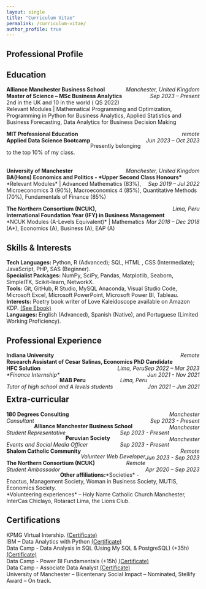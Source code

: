 ```yaml
---
layout: single
title: "Curriculum Vitae"
permalink: /curriculum-vitae/
author_profile: true
---
```


## Professional Profile

## Education 
<p> 
  <span style="float:left;font-weight:bold;"> Alliance Manchester Business School </span> <span style="float:right;font-style:italic;"> Manchester, United Kingdom </span> <br>  
  <span style="float:left;font-weight:bold;"> Master of Science – MSc Business Analytics </span> <span style="float:right;font-style:italic;"> Sep 2023 – Present </span>
  <br>
  2nd in the UK and 10 in the world ( QS 2022) <br>
  Relevant Modules | Mathematical Programming and Optimization, Programming in Python for Business Analytics, Applied Statistics and Business Forecasting, Data Analytics for Business Decision Making

</p>


<p> 
  <span style="float:left;font-weight:bold;"> MIT Professional Education </span> <span style="float:right;font-style:italic;"> remote </span> <br>  
  <span style="float:left;font-weight:bold;"> Applied Data Science Bootcamp  </span> <span style="float:right;font-style:italic;"> Jun 2023 – Oct 2023 </span> </p>
  Presently belonging to the top 10% of my class. <br>
<br>

<p> 
  <span style="float:left;font-weight:bold;"> University of Manchester </span> <span style="float:right;font-style:italic;"> Manchester, United Kingdom </span> <br>  
  <span style="float:left;font-weight:bold;"> BA(Hons) Economics and Politics - *Upper Second Class Honours* </span> <span style="float:right;font-style:italic;"> Sep 2019 – Jul 2022 </span> <br>
*Relevant Modules* | Advanced Mathematics (83%), Microeconomics 3 (90%), Macroeconomics 4 (85%), Quantitative Methods (70%), Fundamentals of Finance (85%) <br>
</p>

<p> 
  <span style="float:left;font-weight:bold;"> The Northern Consortium (NCUK),  </span> <span style="float:right;font-style:italic;"> Lima, Peru </span> <br>  
  <span style="float:left;font-weight:bold;"> International Foundation Year (IFY) in Business Management </span> <span style="float:right;font-style:italic;"> Mar 2018 – Dec 2018 </span> <br>
*NCUK Modules (A-Levels Equivalent)* | Mathematics (A*), Economics (A), Business (A), EAP (A) <br>
</p>


## Skills & Interests  
**Tech Languages:** Python, R (Advanced); SQL, HTML , CSS (Intermediate); JavaScript, PHP, SAS (Beginner). <br>
**Specialist Packages:** NumPy, SciPy, Pandas, Matplotlib, Seaborn, SimpleITK, Scikit-learn, NetworkX. <br>
**Tools:** Git, GitHub, R Studio, MySQL Anaconda, Visual Studio Code, Microsoft Excel, Microsoft PowerPoint, Microsoft Power BI, Tableau. <br>
**Interests:** Poetry book writer of Love Kaleidoscope available on Amazon KDP. [(See Ebook)](https://www.amazon.co.uk/Love-Kaleidoscope-artistic-journey-sprectrum-ebook/dp/B0CDSW7L31/ref=sr_1_1?crid=3KJ0CE38ZV3IG&keywords=love+kaleidoscope&qid=1692387005&s=digital-text&sprefix=%2Cdigital-text%2C93&sr=1-1) <br>
**Languages:** English (Advanced), Spanish (Native), and Portuguese (Limited Working Proficiency).


## Professional Experience 
<p> 
  <span style="float:left;font-weight:bold;"> Indiana University </span> <span style="float:right;font-style:italic;"> Remote </span> <br>  
  <span style="float:left;font-weight:bold;"> Research Assistant of Cesar Salinas, Economics PhD Candidate </span> <span style="float:right;font-style:italic;"> Sep 2022 – Mar 2023 </span> </p>

<p> 
  <span style="float:left;font-weight:bold;"> HFC Solution </span> <span style="float:right;font-style:italic;"> Lima, Peru </span> <br>  
  <span style="float:left;font-style:italic;"> *Finance Internship* </span> <span style="float:right;font-style:italic;"> Jun 2021 - Nov 2021 </span> 
</p>

<p> 
  <span style="float:left;font-weight:bold;"> MAB Peru </span> <span style="float:right;font-style:italic;"> Lima, Peru </span> <br>  
  <span style="float:left;font-style:italic;"> Tutor of high school and A levels students </span> <span style="float:right;font-style:italic;"> Jan 2021 – Jun 2021 </span> 
</p>

## Extra-curricular
<p> 
  <span style="float:left;font-weight:bold;"> 180 Degrees Consulting </span> <span style="float:right;font-style:italic;"> Manchester </span> <br>  
  <span style="float:left;font-style:italic;"> Consultant </span> <span style="float:right;font-style:italic;"> Sep 2023 - Present </span>
</p>
<p> 
  <span style="float:left;font-weight:bold;"> Alliance Manchester Business School </span> <span style="float:right;font-style:italic;"> Manchester </span> <br>  
  <span style="float:left;font-style:italic;"> Student Representative </span> <span style="float:right;font-style:italic;"> Sep 2023 - Present </span>
</p>
<p> 
  <span style="float:left;font-weight:bold;"> Peruvian Society </span> <span style="float:right;font-style:italic;"> Manchester </span> <br>  
  <span style="float:left;font-style:italic;"> Events and Social Media Officer </span> <span style="float:right;font-style:italic;"> Sep 2023 - Present </span>
</p>
<p> 
  <span style="float:left;font-weight:bold;"> Shalom Catholic Community </span> <span style="float:right;font-style:italic;"> Remote </span> <br>  
  <span style="float:left;font-style:italic;"> Volunteer Web Developer </span> <span style="float:right;font-style:italic;"> Jun 2023 - Sep 2023 </span>
</p>

<p> 
  <span style="float:left;font-weight:bold;"> The Northern Consortium (NCUK) </span> <span style="float:right;font-style:italic;"> Remote </span> <br>  
  <span style="float:left;font-style:italic;"> Student Ambassador  </span> <span style="float:right;font-style:italic;"> Apr 2020 – Sep 2023 </span>
</p>

<p> 
  <span style="float:left;font-weight:bold;"> Other affiliations: </span> 
</p>
*Societies* - Enactus, Management Society, Woman in Business Society, MUTIS, Economics Society. <br>
*Volunteering experiences* – Holy Name Catholic Church Manchester,  InterCas  Chiclayo, Rotaract Lima, the Lions Club. <br>

## Certifications
KPMG Virtual Intership. [(Certificate)](https://forage-uploads-prod.s3.amazonaws.com/completion-certificates/KPMG%20AU/m7W4GMqeT3bh9Nb2c_KPMG%20AU_fHxSfigvAMp3fQ6Kh_1692723648433_completion_certificate.pdf) <br>
IBM – Data Analytics with Python [(Certificate)](https://www.coursera.org/account/accomplishments/certificate/EEA3NEFSVYK6) <br>
Data Camp - Data Analysis in SQL (Using My SQL & PostgreSQL) (+35h) [(Certificate)](https://www.datacamp.com/statement-of-accomplishment/track/b52ab2494c44a1dfae1f963b250267d7f4e0c78e?raw=1) <br>
Data Camp - Power BI Fundamentals (+15h)  [(Certificate)](https://www.datacamp.com/statement-of-accomplishment/track/12d8b6f8a31edfd1b90bdf15bfa02c1086f7914f) <br>
Data Camp - Associate Data Analyst [(Certificate)](https://www.datacamp.com/certificate/DAA0012489053946) <br>
University of Manchester – Bicentenary Social Impact – Nominated, Stellify Award – On track.
